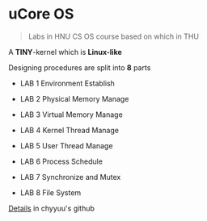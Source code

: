 # uCore OS

> Labs in HNU CS OS course based on which in THU

A **TINY**-kernel which is **Linux-like**

Designing procedures are split into **8** parts

- LAB 1	Environment Establish

- LAB 2	Physical Memory Manage

- LAB 3	Virtual Memory Manage

- LAB 4	Kernel Thread Manage

- LAB 5	User Thread Manage

- LAB 6	Process Schedule

- LAB 7	Synchronize and Mutex

- LAB 8	File System

[Details](https://chyyuu.gitbooks.io/ucore_os_docs/content/) in chyyuu's github